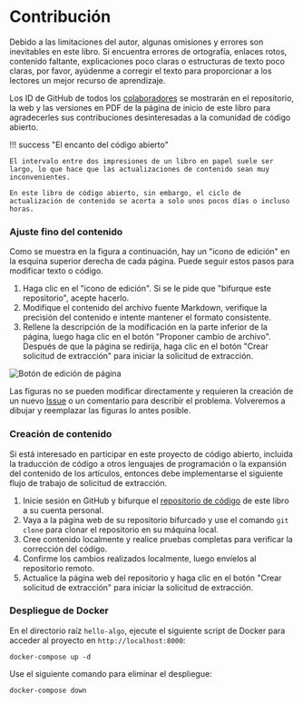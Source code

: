 # Contribución

Debido a las limitaciones del autor, algunas omisiones y errores son inevitables en este libro. Si encuentra errores de ortografía, enlaces rotos, contenido faltante, explicaciones poco claras o estructuras de texto poco claras, por favor, ayúdenme a corregir el texto para proporcionar a los lectores un mejor recurso de aprendizaje.

Los ID de GitHub de todos los [colaboradores](https://github.com/krahets/hello-algo/graphs/contributors) se mostrarán en el repositorio, la web y las versiones en PDF de la página de inicio de este libro para agradecerles sus contribuciones desinteresadas a la comunidad de código abierto.

!!! success "El encanto del código abierto"

    El intervalo entre dos impresiones de un libro en papel suele ser largo, lo que hace que las actualizaciones de contenido sean muy inconvenientes.
    
    En este libro de código abierto, sin embargo, el ciclo de actualización de contenido se acorta a solo unos pocos días o incluso horas.

### Ajuste fino del contenido

Como se muestra en la figura a continuación, hay un "icono de edición" en la esquina superior derecha de cada página. Puede seguir estos pasos para modificar texto o código.

1.  Haga clic en el "icono de edición". Si se le pide que "bifurque este repositorio", acepte hacerlo.
2.  Modifique el contenido del archivo fuente Markdown, verifique la precisión del contenido e intente mantener el formato consistente.
3.  Rellene la descripción de la modificación en la parte inferior de la página, luego haga clic en el botón "Proponer cambio de archivo". Después de que la página se redirija, haga clic en el botón "Crear solicitud de extracción" para iniciar la solicitud de extracción.

![Botón de edición de página](contribution.assets/edit_markdown.png)

Las figuras no se pueden modificar directamente y requieren la creación de un nuevo [Issue](https://github.com/krahets/hello-algo/issues) o un comentario para describir el problema. Volveremos a dibujar y reemplazar las figuras lo antes posible.

### Creación de contenido

Si está interesado en participar en este proyecto de código abierto, incluida la traducción de código a otros lenguajes de programación o la expansión del contenido de los artículos, entonces debe implementarse el siguiente flujo de trabajo de solicitud de extracción.

1.  Inicie sesión en GitHub y bifurque el [repositorio de código](https://github.com/krahets/hello-algo) de este libro a su cuenta personal.
2.  Vaya a la página web de su repositorio bifurcado y use el comando `git clone` para clonar el repositorio en su máquina local.
3.  Cree contenido localmente y realice pruebas completas para verificar la corrección del código.
4.  Confirme los cambios realizados localmente, luego envíelos al repositorio remoto.
5.  Actualice la página web del repositorio y haga clic en el botón "Crear solicitud de extracción" para iniciar la solicitud de extracción.

### Despliegue de Docker

En el directorio raíz `hello-algo`, ejecute el siguiente script de Docker para acceder al proyecto en `http://localhost:8000`:

```shell
docker-compose up -d
```

Use el siguiente comando para eliminar el despliegue:

```shell
docker-compose down
```
